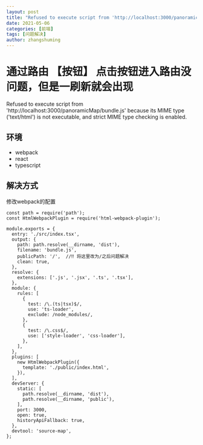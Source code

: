 ```yaml
---
layout: post
title: "Refused to execute script from 'http://localhost:3000/panoramicMap/bundle.js' because its MIME type ('text/html') is not executable, and strict MIME type checking is enabled."
date: 2021-05-06
categories: [前端]
tags: [问题解决]
author: zhangshuming
---
```


# 通过路由 【按钮】 点击按钮进入路由没问题，但是一刷新就会出现
Refused to execute script from 'http://localhost:3000/panoramicMap/bundle.js' because its MIME type ('text/html') is not executable, and strict MIME type checking is enabled.

## 环境
- webpack
- react
- typescript

## 解决方式
修改webpack的配置
```
const path = require('path');
const HtmlWebpackPlugin = require('html-webpack-plugin');

module.exports = {
  entry: './src/index.tsx',
  output: {
    path: path.resolve(__dirname, 'dist'),
    filename: 'bundle.js',
    publicPath: '/',  //‼️ 将这里改为/之后问题解决
    clean: true,
  },
  resolve: {
    extensions: ['.js', '.jsx', '.ts', '.tsx'],
  },
  module: {
    rules: [
      {
        test: /\.(ts|tsx)$/,
        use: 'ts-loader',
        exclude: /node_modules/,
      },
      {
        test: /\.css$/,
        use: ['style-loader', 'css-loader'],
      },
    ],
  },
  plugins: [
    new HtmlWebpackPlugin({
      template: './public/index.html',
    }),
  ],
  devServer: {
    static: [
      path.resolve(__dirname, 'dist'),
      path.resolve(__dirname, 'public'),
    ],
    port: 3000,
    open: true,
    historyApiFallback: true,
  },
  devtool: 'source-map',
}; 
```
